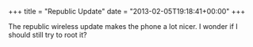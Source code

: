 +++
title = "Republic Update"
date = "2013-02-05T19:18:41+00:00"
+++

The republic wireless update makes the phone a lot nicer. I wonder if I should still try to root it?
			
